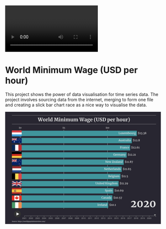 ![World Minimum Wage race](https://github.com/kevkillion/World_Wage_Bar-chart_race/blob/main/World_Minimum_Wage_race.mov)


# **World Minimum Wage (USD per hour)**

This project shows the power of data visualisation for time series data. The project involves  sourcing data from the internet, merging to form one file and creating a slick bar chart race as a nice way to visualise the data.


![World Minimum Wage race](https://github.com/kevkillion/World_Wage_Bar-chart_race/blob/main/Image.jpg)


